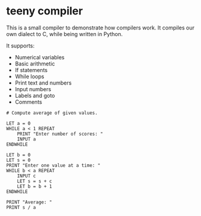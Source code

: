 # teeny compiler
This is a small compiler to demonstrate how compilers work. It compiles our own dialect to C, while being written in Python.

It supports:

* Numerical variables
* Basic arithmetic
* If statements
* While loops
* Print text and numbers
* Input numbers
* Labels and goto
* Comments

```
# Compute average of given values.

LET a = 0
WHILE a < 1 REPEAT
    PRINT "Enter number of scores: "
    INPUT a
ENDWHILE

LET b = 0
LET s = 0
PRINT "Enter one value at a time: "
WHILE b < a REPEAT
    INPUT c
    LET s = s + c
    LET b = b + 1
ENDWHILE

PRINT "Average: "
PRINT s / a
```
